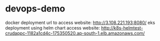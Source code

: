 # devops-demo
docker deployment url to access website: http://3.108.221.193:8080/
eks deployment using helm chart access website: http://k8s-helmtest-crudappc-1182a1cd4c-175350520.ap-south-1.elb.amazonaws.com/
